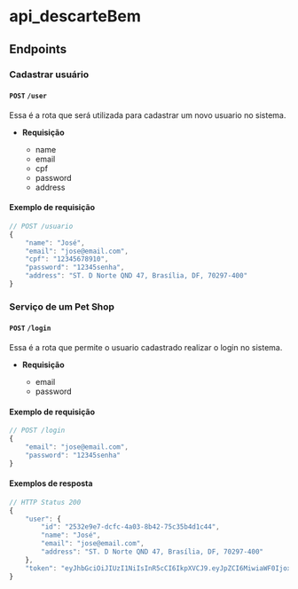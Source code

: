 # api_descarteBem

## **Endpoints**

### **Cadastrar usuário**

#### `POST` `/user`

Essa é a rota que será utilizada para cadastrar um novo usuario no sistema.

-   **Requisição**  

    -   name
    -   email
    -   cpf
    -   password
    -   address

#### **Exemplo de requisição**

```javascript
// POST /usuario
{
    "name": "José",
    "email": "jose@email.com",
    "cpf": "12345678910",
    "password": "12345senha",
    "address": "ST. D Norte QND 47, Brasília, DF, 70297-400"
}
```
### **Serviço de um Pet Shop**

#### `POST` `/login`

Essa é a rota que permite o usuario cadastrado realizar o login no sistema.

-   **Requisição**  

    -   email
    -   password

#### **Exemplo de requisição**

```javascript
// POST /login
{
    "email": "jose@email.com",
    "password": "12345senha"
}
```

#### **Exemplos de resposta**

```javascript
// HTTP Status 200
{
    "user": {
        "id": "2532e9e7-dcfc-4a03-8b42-75c35b4d1c44",
        "name": "José",
        "email": "jose@email.com",
		"address": "ST. D Norte QND 47, Brasília, DF, 70297-400"
    },
    "token": "eyJhbGciOiJIUzI1NiIsInR5cCI6IkpXVCJ9.eyJpZCI6MiwiaWF0IjoxNjIzMjQ5NjIxLCJleHAiOjE2MjMyNzg0MjF9.KLR9t7m_JQJfpuRv9_8H2-XJ92TSjKhGPxJXVfX6wBI"
}
```
